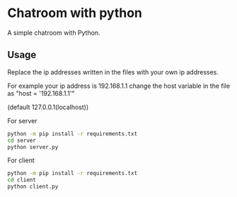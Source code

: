 # Chatroom with python

A simple chatroom with Python.

## Usage

Replace the ip addresses written in the files with your own ip addresses.

For example your ip address is 192.168.1.1 change the host variable in the file as "host = '192.168.1.1'"

(default 127.0.0.1(localhost))

For server
```bash
python -m pip install -r requirements.txt
cd server
python server.py
```
For client
```bash
python -m pip install -r requirements.txt
cd client
python client.py
```

